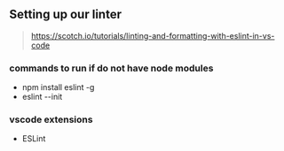 

## Setting up our linter
> https://scotch.io/tutorials/linting-and-formatting-with-eslint-in-vs-code

### commands to run if do not have node modules
- npm install eslint -g
- eslint --init

### vscode extensions
- ESLint